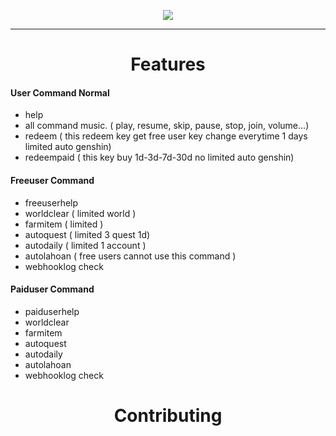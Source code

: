 
<p align="center">
 <a href="https://discord.gg/Q9yxuDz8HH"><img src="https://img.shields.io/discord/440536354544156683?label=Discord&logo=discord&style=for-the-badge&color=skyblue"></a>
</p>

---
<h1 align="center">Features</h1>

#### User Command Normal

- help
- all command music. ( play, resume, skip, pause, stop, join, volume...)
- redeem ( this redeem key get free user key change everytime 1 days limited auto genshin)
- redeempaid ( this key buy 1d-3d-7d-30d no limited auto genshin)

#### Freeuser Command

- freeuserhelp
- worldclear ( limited world )
- farmitem ( limited )
- autoquest ( limited 3 quest 1d)
- autodaily ( limited 1 account )
- autolahoan ( free users cannot use this command )
- webhooklog check

#### Paiduser Command

- paiduserhelp
- worldclear 
- farmitem
- autoquest
- autodaily
- autolahoan
- webhooklog check

<h1 align="center">Contributing</h1>
